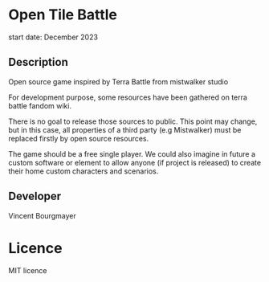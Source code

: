 # Open Tile Battle

start date: December 2023

## Description

Open source game inspired by Terra Battle from mistwalker studio

For development purpose, some resources have been gathered on terra battle fandom wiki.

There is no goal to release those sources to public. This point may change, but in this case, all
properties of a third party (e.g Mistwalker) must be replaced firstly by open source resources.

The game should be a free single player.
We could also imagine in future a custom software or element to allow anyone (if project is released)
to create their home custom characters and scenarios.

## Developer
Vincent Bourgmayer

# Licence

MIT licence